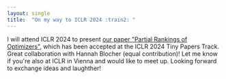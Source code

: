 ```yaml
---
layout: single
title:  "On my way to ICLR 2024 :train2: "
---
```



I will attend ICLR 2024 to present [our paper "Partial Rankings of Optimizers"](https://openreview.net/pdf?id=mhwNoQcEjQ), which has been accepted at the ICLR 2024 Tiny Papers Track. Great collaboration with Hannah Blocher (equal contribution)! Let me know if you're also at ICLR in Vienna and would like to meet up. Looking forward to exchange ideas and laughther!